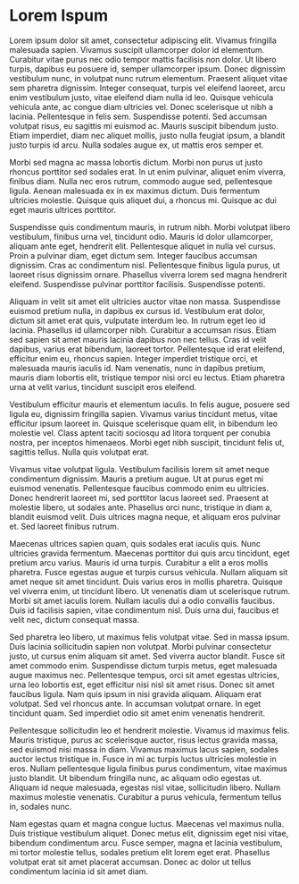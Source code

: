 # Lorem Ispum

Lorem ipsum dolor sit amet, consectetur adipiscing elit. Vivamus fringilla malesuada sapien. Vivamus suscipit ullamcorper dolor id elementum. Curabitur vitae purus nec odio tempor mattis facilisis non dolor. Ut libero turpis, dapibus eu posuere id, semper ullamcorper ipsum. Donec dignissim vestibulum nunc, in volutpat nunc rutrum elementum. Praesent aliquet vitae sem pharetra dignissim. Integer consequat, turpis vel eleifend laoreet, arcu enim vestibulum justo, vitae eleifend diam nulla id leo. Quisque vehicula vehicula ante, ac congue diam ultricies vel. Donec scelerisque ut nibh a lacinia. Pellentesque in felis sem. Suspendisse potenti. Sed accumsan volutpat risus, eu sagittis mi euismod ac. Mauris suscipit bibendum justo. Etiam imperdiet, diam nec aliquet mollis, justo nulla feugiat ipsum, a blandit justo turpis id arcu. Nulla sodales augue ex, ut mattis eros semper et.

Morbi sed magna ac massa lobortis dictum. Morbi non purus ut justo rhoncus porttitor sed sodales erat. In ut enim pulvinar, aliquet enim viverra, finibus diam. Nulla nec eros rutrum, commodo augue sed, pellentesque ligula. Aenean malesuada ex in ex maximus dictum. Duis fermentum ultricies molestie. Quisque quis aliquet dui, a rhoncus mi. Quisque ac dui eget mauris ultrices porttitor.

Suspendisse quis condimentum mauris, in rutrum nibh. Morbi volutpat libero vestibulum, finibus urna vel, tincidunt odio. Mauris id dolor ullamcorper, aliquam ante eget, hendrerit elit. Pellentesque aliquet in nulla vel cursus. Proin a pulvinar diam, eget dictum sem. Integer faucibus accumsan dignissim. Cras ac condimentum nisl. Pellentesque finibus ligula purus, ut laoreet risus dignissim ornare. Phasellus viverra lorem sed magna hendrerit eleifend. Suspendisse pulvinar porttitor facilisis. Suspendisse potenti.

Aliquam in velit sit amet elit ultricies auctor vitae non massa. Suspendisse euismod pretium nulla, in dapibus ex cursus id. Vestibulum erat dolor, dictum sit amet erat quis, vulputate interdum leo. In rutrum eget leo id lacinia. Phasellus id ullamcorper nibh. Curabitur a accumsan risus. Etiam sed sapien sit amet mauris lacinia dapibus non nec tellus. Cras id velit dapibus, varius erat bibendum, laoreet tortor. Pellentesque id erat eleifend, efficitur enim eu, rhoncus sapien. Integer imperdiet tristique orci, et malesuada mauris iaculis id. Nam venenatis, nunc in dapibus pretium, mauris diam lobortis elit, tristique tempor nisi orci eu lectus. Etiam pharetra urna at velit varius, tincidunt suscipit eros eleifend.

Vestibulum efficitur mauris et elementum iaculis. In felis augue, posuere sed ligula eu, dignissim fringilla sapien. Vivamus varius tincidunt metus, vitae efficitur ipsum laoreet in. Quisque scelerisque quam elit, in bibendum leo molestie vel. Class aptent taciti sociosqu ad litora torquent per conubia nostra, per inceptos himenaeos. Morbi eget nibh suscipit, tincidunt felis ut, sagittis tellus. Nulla quis volutpat erat.

Vivamus vitae volutpat ligula. Vestibulum facilisis lorem sit amet neque condimentum dignissim. Mauris a pretium augue. Ut at purus eget mi euismod venenatis. Pellentesque faucibus commodo enim eu ultricies. Donec hendrerit laoreet mi, sed porttitor lacus laoreet sed. Praesent at molestie libero, ut sodales ante. Phasellus orci nunc, tristique in diam a, blandit euismod velit. Duis ultrices magna neque, et aliquam eros pulvinar et. Sed laoreet finibus rutrum.

Maecenas ultrices sapien quam, quis sodales erat iaculis quis. Nunc ultricies gravida fermentum. Maecenas porttitor dui quis arcu tincidunt, eget pretium arcu varius. Mauris id urna turpis. Curabitur a elit a eros mollis pharetra. Fusce egestas augue et turpis cursus vehicula. Nullam aliquam sit amet neque sit amet tincidunt. Duis varius eros in mollis pharetra. Quisque vel viverra enim, ut tincidunt libero. Ut venenatis diam ut scelerisque rutrum. Morbi sit amet iaculis lorem. Nullam iaculis dui a odio convallis faucibus. Duis id facilisis sapien, vitae condimentum nisl. Duis urna dui, faucibus et velit nec, dictum consequat massa.

Sed pharetra leo libero, ut maximus felis volutpat vitae. Sed in massa ipsum. Duis lacinia sollicitudin sapien non volutpat. Morbi pulvinar consectetur justo, ut cursus enim aliquam sit amet. Sed viverra auctor blandit. Fusce sit amet commodo enim. Suspendisse dictum turpis metus, eget malesuada augue maximus nec. Pellentesque tempus, orci sit amet egestas ultricies, urna leo lobortis est, eget efficitur nisi nisl sit amet risus. Donec sit amet faucibus ligula. Nam quis ipsum in nisi gravida aliquam. Aliquam erat volutpat. Sed vel rhoncus ante. In accumsan volutpat ornare. In eget tincidunt quam. Sed imperdiet odio sit amet enim venenatis hendrerit.

Pellentesque sollicitudin leo et hendrerit molestie. Vivamus id maximus felis. Mauris tristique, purus ac scelerisque auctor, risus lectus gravida massa, sed euismod nisi massa in diam. Vivamus maximus lacus sapien, sodales auctor lectus tristique in. Fusce in mi ac turpis luctus ultricies molestie in eros. Nullam pellentesque ligula finibus purus condimentum, vitae maximus justo blandit. Ut bibendum fringilla nunc, ac aliquam odio egestas ut. Aliquam id neque malesuada, egestas nisl vitae, sollicitudin libero. Nullam maximus molestie venenatis. Curabitur a purus vehicula, fermentum tellus in, sodales nunc.

Nam egestas quam et magna congue luctus. Maecenas vel maximus nulla. Duis tristique vestibulum aliquet. Donec metus elit, dignissim eget nisi vitae, bibendum condimentum arcu. Fusce semper, magna et lacinia vestibulum, mi tortor molestie tellus, sodales pretium elit lorem eget erat. Phasellus volutpat erat sit amet placerat accumsan. Donec ac dolor ut tellus condimentum lacinia id sit amet diam.
